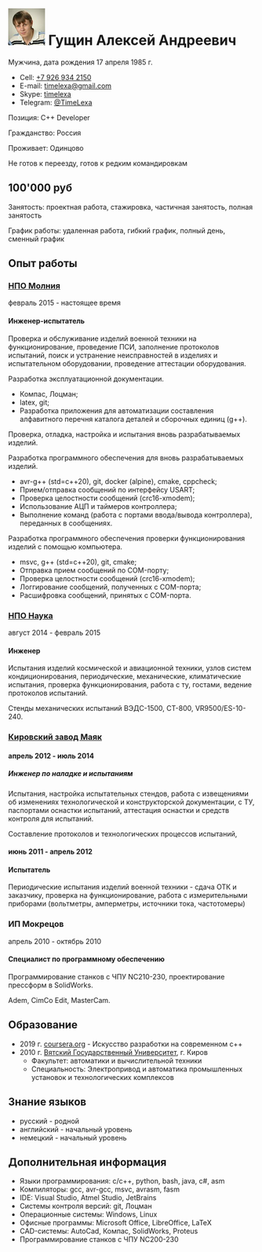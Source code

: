 # ![Фото](photo.jpeg "Фото") Гущин Алексей Андреевич

Мужчина, дата рождения 17 апреля 1985 г.

- Cell: [+7 926 934 2150](tel:+79269342150)
- E-mail: [timelexa@gmail.com](mailto:timelexa@gmail.com)
- Skype: [timelexa](skype:time.lexa?userinfo)
- Telegram: [@TimeLexa](https://telegram.me/TimeLexa)

Позиция: C++ Developer

Гражданство: Россия

Проживает: Одинцово

Не готов к переезду, готов к редким командировкам

## 100'000 руб

Занятость: проектная работа, стажировка, частичная занятость, полная занятость

График работы: удаленная работа, гибкий график, полный день, сменный график

## Опыт работы

### [НПО Молния](http://www.npomolniya.ru/)

февраль 2015 - настоящее время

#### Инженер-испытатель

Проверка и обслуживание изделий военной техники на функционирование, проведение ПСИ, заполнение протоколов испытаний, поиск и устранение неисправностей в изделиях и испытательном оборудовании, проведение аттестации оборудования.

Разработка эксплуатационной документации.

- Компас, Лоцман;
- latex, git;
- Разработка приложения для автоматизации составления алфавитного перечня каталога деталей и сборочных единиц (g++).

Проверка, отладка, настройка и испытания вновь разрабатываемых изделий.

Разработка программного обеспечения для вновь разрабатываемых изделий.

- avr-g++ (std=c++20), git, docker (alpine), cmake, cppcheck;
- Прием/отправка сообщений по интерфейсу USART;
- Проверка целостности сообщений (crc16-xmodem);
- Использование АЦП и таймеров контроллера;
- Выполнение команд (работа с портами ввода/вывода контроллера), переданных в сообщениях.

Разработка программного обеспечения проверки функционирования изделий с помощью компьютера.

- msvc, g++ (std=c++20), git, cmake;
- Отправка прием сообщений по COM-порту;
- Проверка целостности сообщений (crc16-xmodem);
- Логгирование сообщений, полученных с COM-порта;
- Расшифровка сообщений, принятых с COM-порта.

### [НПО Наука](http://npo-nauka.ru)

август 2014 - февраль 2015

#### Инженер

Испытания изделий космической и авиационной техники, узлов систем кондиционирования, периодические, механические, климатические испытания, проверка функционирования, работа с ту, гостами, ведение протоколов испытаний.

Стенды механических испытаний ВЭДС-1500, СТ-800, VR9500/ES-10-240.

### [Кировский завод Маяк](http://kzmayak.ru)

#### апрель 2012 - июль 2014

##### Инженер по наладке и испытаниям

Испытания, настройка испытательных стендов, работа с извещениями об изменениях технологической и конструкторской документации, с ТУ, паспортами оснастки испытаний, аттестация оснастки и средств контроля для испытаний.

Составление протоколов и технологических процессов испытаний,

#### июнь 2011 - апрель 2012

#### Испытатель

Периодические испытания изделий военной техники - сдача ОТК и заказчику, проверка на функционирование, работа с измерительными приборами (вольтметры, амперметры, источники тока, частотомеры)

### ИП Мокрецов

апрель 2010 - октябрь 2010

#### Специалист по программному обеспечению

Программирование станков с ЧПУ NC210-230, проектирование прессформ в SolidWorks.

Adem, CimCo Edit, MasterCam.

## Образование

- 2019 г. [coursera.org](http://www.coursera.org) - Искусство разработки на современном c++
- 2010 г. [Вятский Государственный Университет](http://www.vyatsu.ru), г. Киров
  - Факультет: автоматики и вычислительной техники
  - Специальность: Электропривод и автоматика промышленных установок и технологических комплексов

## Знание языков

- русский - родной
- английский - начальный уровень
- немецкий - начальный уровень

## Дополнительная информация

- Языки программирования: c/c++, python, bash, java, c#, asm
- Компиляторы: gcc, avr-gcc, msvc, avrasm, fasm
- IDE: Visual Studio, Atmel Studio, JetBrains
- Системы контроля версий: git, Лоцман
- Операционные системы: Windows, Linux
- Офисные программы: Microsoft Office, LibreOffice, LaTeX
- CAD-системы: AutoCad, Компас, SolidWorks, Proteus
- Программирование станков с ЧПУ NC200-230
